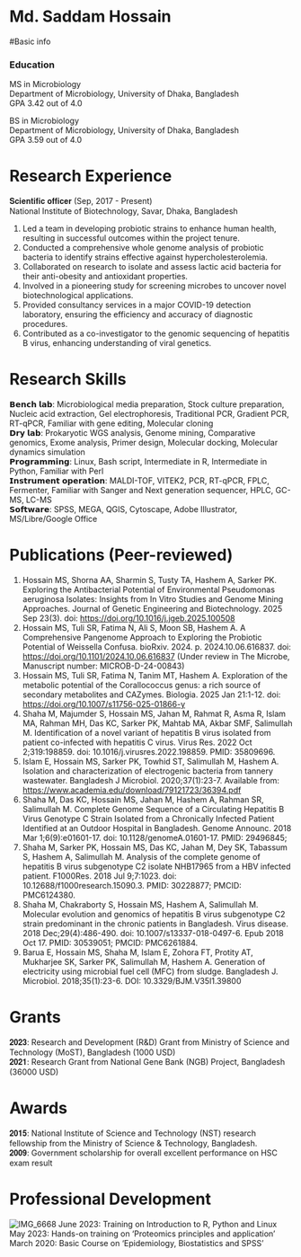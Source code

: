 # Md. Saddam Hossain
#Basic info
### Education
MS in Microbiology                                                             
Department of Microbiology,
University of Dhaka, Bangladesh  
GPA 3.42 out of 4.0

BS in Microbiology                                                             
Department of Microbiology,
University of Dhaka, Bangladesh  
GPA 3.59 out of 4.0
# Research Experience
𝐒𝐜𝐢𝐞𝐧𝐭𝐢𝐟𝐢𝐜 𝐨𝐟𝐟𝐢𝐜𝐞𝐫 (Sep, 2017 - Present)                                             
National Institute of Biotechnology, Savar, Dhaka, Bangladesh

  1. Led a team in developing probiotic strains to enhance human health, resulting in successful outcomes within the project tenure.                        
  2. Conducted a comprehensive whole genome analysis of probiotic bacteria to identify strains effective against hypercholesterolemia.                    
  3. Collaborated on research to isolate and assess lactic acid bacteria for their anti-obesity and antioxidant properties.              
  4. Involved in a pioneering study for screening microbes to uncover novel biotechnological applications.                  
  5. Provided consultancy services in a major COVID-19 detection laboratory, ensuring the efficiency and accuracy of diagnostic procedures.            
  6. Contributed as a co-investigator to the genomic sequencing of hepatitis B virus, enhancing understanding of viral genetics.              
# Research Skills
𝗕𝗲𝗻𝗰𝗵 𝗹𝗮𝗯: Microbiological media preparation, Stock culture preparation, Nucleic acid extraction, Gel electrophoresis, Traditional PCR, Gradient PCR, RT-qPCR, Familiar with gene editing, Molecular cloning  
𝗗𝗿𝘆 𝗹𝗮𝗯: Prokaryotic WGS analysis, Genome mining, Comparative genomics, Exome analysis, Primer design, Molecular docking, Molecular dynamics simulation  
𝗣𝗿𝗼𝗴𝗿𝗮𝗺𝗺𝗶𝗻𝗴: Linux, Bash script, Intermediate in R, Intermediate in Python, Familiar with Perl  
𝗜𝗻𝘀𝘁𝗿𝘂𝗺𝗲𝗻𝘁 𝗼𝗽𝗲𝗿𝗮𝘁𝗶𝗼𝗻: MALDI-TOF, VITEK2, PCR, RT-qPCR, FPLC, Fermenter, Familiar with Sanger and Next generation sequencer, HPLC, GC-MS, LC-MS  
𝗦𝗼𝗳𝘁𝘄𝗮𝗿𝗲: SPSS, MEGA, QGIS, Cytoscape, Adobe Illustrator, MS/Libre/Google Office
# Publications (Peer-reviewed)
1. Hossain MS, Shorna AA, Sharmin S, Tusty TA, Hashem A, Sarker PK. Exploring the Antibacterial Potential of Environmental Pseudomonas aeruginosa Isolates: Insights from In Vitro Studies and Genome Mining Approaches. Journal of Genetic Engineering and Biotechnology. 2025 Sep 23(3). doi: https://doi.org/10.1016/j.jgeb.2025.100508  
2. Hossain MS, Tuli SR, Fatima N, Ali S, Moon SB, Hashem A. A Comprehensive Pangenome Approach to Exploring the Probiotic Potential of Weissella Confusa. bioRxiv. 2024. p. 2024.10.06.616837. doi: https://doi.org/10.1101/2024.10.06.616837 (Under review in The Microbe, Manuscript number: MICROB-D-24-00843)  
3. Hossain MS, Tuli SR, Fatima N, Tanim MT, Hashem A. Exploration of the metabolic potential of the Corallococcus genus: a rich source of secondary metabolites and CAZymes. Biologia. 2025 Jan 21:1-12. doi: https://doi.org/10.1007/s11756-025-01866-y  
4. Shaha M, Majumder S, Hossain MS, Jahan M, Rahmat R, Asma R, Islam MA, Rahman MH, Das KC, Sarker PK, Mahtab MA, Akbar SMF, Salimullah M. Identification of a novel variant of hepatitis B virus isolated from patient co-infected with hepatitis C virus. Virus Res. 2022 Oct 2;319:198859. doi: 10.1016/j.virusres.2022.198859. PMID: 35809696.  
5. Islam E, Hossain MS, Sarker PK, Towhid ST, Salimullah M, Hashem A. Isolation and characterization of electrogenic bacteria from tannery wastewater. Bangladesh J Microbiol. 2020;37(1):23-7. Available from: https://www.academia.edu/download/79121723/36394.pdf  
6. Shaha M, Das KC, Hossain MS, Jahan M, Hashem A, Rahman SR, Salimullah M. Complete Genome Sequence of a Circulating Hepatitis B Virus Genotype C Strain Isolated from a Chronically Infected Patient Identified at an Outdoor Hospital in Bangladesh. Genome Announc. 2018 Mar 1;6(9):e01601-17. doi: 10.1128/genomeA.01601-17. PMID: 29496845;   
7. Shaha M, Sarker PK, Hossain MS, Das KC, Jahan M, Dey SK, Tabassum S, Hashem A, Salimullah M. Analysis of the complete genome of hepatitis B virus subgenotype C2 isolate NHB17965 from a HBV infected patient. F1000Res. 2018 Jul 9;7:1023. doi: 10.12688/f1000research.15090.3. PMID: 30228877; PMCID: PMC6124380.  
8. Shaha M, Chakraborty S, Hossain MS, Hashem A, Salimullah M. Molecular evolution and genomics of hepatitis B virus subgenotype C2 strain predominant in the chronic patients in Bangladesh. Virus disease. 2018 Dec;29(4):486-490. doi: 10.1007/s13337-018-0497-6. Epub 2018 Oct 17. PMID: 30539051; PMCID: PMC6261884.  
9. Barua E, Hossain MS, Shaha M, Islam E, Zohora FT, Protity AT, Mukharjee SK, Sarker PK, Salimullah M, Hashem A. Generation of electricity using microbial fuel cell (MFC) from sludge. Bangladesh J. Microbiol. 2018;35(1):23-6. DOI: 10.3329/BJM.V35I1.39800
# Grants
𝟐𝟎𝟐𝟑: Research and Development (R&D) Grant from Ministry of Science and Technology (MoST), Bangladesh (1000 USD)  
𝟐𝟎𝟐𝟏: Research Grant from National Gene Bank (NGB) Project, Bangladesh (36000 USD)
# Awards
𝟐𝟎𝟏𝟓: National Institute of Science and Technology (NST) research fellowship from the Ministry of Science & Technology, Bangladesh.  
𝟐𝟎𝟎𝟗: Government scholarship for overall excellent performance on HSC exam result  
# Professional Development
![IMG_6668](https://github.com/user-attachments/assets/9e756cb8-3166-4127-89e6-01788c937dca)
June 2023: Training on Introduction to R, Python and Linux  
May 2023: Hands-on training on ‘Proteomics principles and application’  
March 2020: Basic Course on ‘Epidemiology, Biostatistics and SPSS’  

